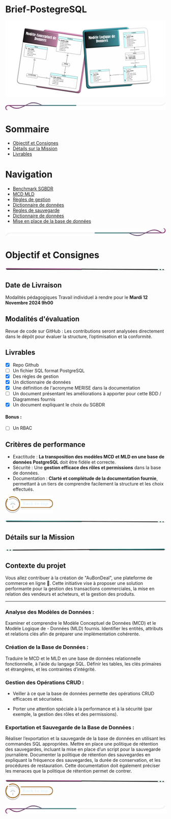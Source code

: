 # Brief-PostegreSQL

![Brief_main_title](assets/img/Brief_title_last.png)

![border](assets/line/border_l.png)

# Sommaire

- [Objectif et Consignes](#objectif-et-consignes)
- [Détails sur la Mission](#détails-sur-la-mission)
- [Livrables](#livrables)

# Navigation

- [Benchmark SGBDR](./doc/benchmark-sgbdr.md)
- [MCD MLD](./doc/mcd-mld.md)
- [Règles de gestion](doc/regles-gestion.md)
- [Dictionnaire de données](./doc/BDD/dictionnaire-de-donnees.md)
- [Regles de sauvegarde](./doc/BDD/regles-de-sauvegardes.md)
- [Dictionnaire de données](./BDD/dictionnaire-de-donnees.md)
- [Mise en place de la base de données](./doc/mise-en-place.md)

![border](assets/line/border_b.png)

# Objectif et Consignes

![border](assets/line/line_pink_point_l.png)

## Date de Livraison

Modalités pédagogiques
Travail individuel à rendre pour le **Mardi 12 Novembre 2024 9h00**

## Modalités d'évaluation

Revue de code sur GitHub : Les contributions seront analysées directement dans le dépôt pour évaluer la structure, l’optimisation et la conformité.

## Livrables

- [x] Repo Github
- [ ] Un fichier SQL format PostgreSQL
- [x] Des règles de gestion
- [x] Un dictionnaire de données
- [x] Une définition de l'acronyme MERISE dans la documentation
- [ ] Un document présentant les améliorations à apporter pour cette BDD / Diagrammes fournis
- [x] Un document expliquant le choix du SGBDR

#### Bonus :

- [ ] Un RBAC

## Critères de performance

- Exactitude : **La transposition des modèles MCD et MLD en une base de données PostgreSQL** doit être fidèle et correcte.
- Sécurité : Une **gestion efficace des rôles et permissions** dans la base de données.
- Documentation : **Clarté et complétude de la documentation fournie**, permettant à un tiers de comprendre facilement la structure et les choix effectués.

<a href="#sommaire">
  <img src="assets/button/back_to_top.png" alt="Home page" style="width: 150px; height: auto;">
</a>

![border](assets/line/line_teal_point_l.png)

## Détails sur la Mission

![border](assets/line/line_teal_point_r.png)

## Contexte du projet

Vous allez contribuer à la création de "AuBonDeal", une plateforme de commerce en ligne 🚀. Cette initiative vise à proposer une solution performante pour la gestion des transactions commerciales, la mise en relation des vendeurs et acheteurs, et la gestion des produits.

---

### Analyse des Modèles de Données :

Examiner et comprendre le Modèle Conceptuel de Données (MCD) et le Modèle Logique de - Données (MLD) fournis.
Identifier les entités, attributs et relations clés afin de préparer une implémentation cohérente.
​

### Création de la Base de Données :

Traduire le MCD et le MLD en une base de données relationnelle fonctionnelle, à l’aide du langage SQL. Définir les tables, les clés primaires et étrangères, et les contraintes d’intégrité.

### Gestion des Opérations CRUD :

- Veiller à ce que la base de données permette des opérations CRUD efficaces et sécurisées.

- Porter une attention spéciale à la performance et à la sécurité (par exemple, la gestion des rôles et des permissions).
  ​

### Exportation et Sauvegarde de la Base de Données :

Réaliser l’exportation et la sauvegarde de la base de données en utilisant les commandes SQL appropriées.
Mettre en place une politique de rétention des sauvegardes, incluant la mise en place d’un script pour la sauvegarde journalière.
Documenter la politique de rétention des sauvegardes en expliquant la fréquence des sauvegardes, la durée de conservation, et les procédures de restauration. Cette documentation doit également préciser les menaces que la politique de rétention permet de contrer.

![border](assets/line/line_pink_point_l.png)
<a href="#sommaire">
<img src="assets/button/back_to_top.png" alt="Home page" style="width: 150px; height: auto;">
</a>

![border](assets/line/border_l.png)
